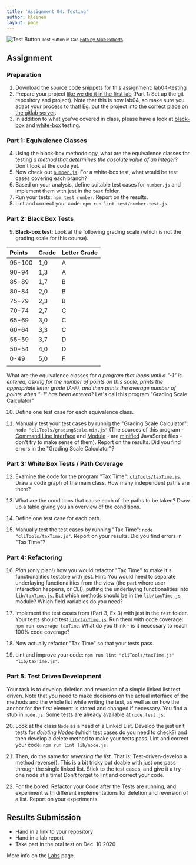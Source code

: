 ```yaml
---
title: 'Assignment 04: Testing'
author: kleinen
layout: page
---
```

![Test Button](../images/test-button.jpg)
<small class = "float-right">Test Button in Car. [Foto by Mike Roberts](https://www.flickr.com/photos/cosmic_spanner/3766667411)</small>

## Assignment

### Preparation
1. Download the source code snippets for this assignment: [lab04-testing](https://gl-imi.f4.htw-berlin.de/info3-code-stubs-and-samples/lab04-testing)
2. Prepare your project [like we did it in the first lab](lab-01-startup) (Part 1: Set up the git repository and project). Note that this is now lab04, so  make sure you adapt your process to that! Eg. put the project into [the correct place on the gitlab server](https://gl-imi.f4.htw-berlin.de/info3-wise2020/lab04).
3. In addition to what you've covered in class, please have a look at [black-box][1] and [white-box][2] testing.

### Part 1: Equivalence Classes
4. Using the black-box methodology, what are the equivalence classes for testing *a method that determines the absolute value of an integer*? Don't look at the code yet.
5. Now check out [`number.js`](https://gl-imi.f4.htw-berlin.de/info3-code-stubs-and-samples/lab04-testing/blob/master/lib/number.js). For a white-box test, what would be test cases covering each branch?
6. Based on your analysis, define suitable test cases for `number.js` and implement them with jest in the `test` folder.
7. Run your tests: `npm test number`. Report on the results.
8. Lint and correct your code: `npm run lint test/number.test.js`.

### Part 2: Black Box Tests
9. **Black-box test**: Look at the following grading scale (which is not the grading scale for this course).

| Points | Grade | Letter Grade |
|:-------|:------|:-------------|
| 95-100 | 1,0   | A            |
| 90-94  | 1,3   | A            |
| 85-89  | 1,7   | B            |
| 80-84  | 2,0   | B            |
| 75-79  | 2,3   | B            |
| 70-74  | 2,7   | C            |
| 65-69  | 3,0   | C            |
| 60-64  | 3,3   | C            |
| 55-59  | 3,7   | D            |
| 50-54  | 4,0   | D            |
| 0-49   | 5,0   | F            |
|        |       |              |

What are the equivalence classes for *a program that loops until a "-1"  is entered, asking for the number of points on this scale; prints the appropriate letter grade (A-F), and then prints the average number of points when "-1" has been entered*? Let's call this program "Grading Scale Calculator"

10. Define one test case for each equivalence class.

11. Manually test your test cases by runnig the "Grading Scale Calculator": `node "cliTools/gradingScale.min.js"` (The sources of this program - [Command Line Interface](https://gl-imi.f4.htw-berlin.de/info3-code-stubs-and-samples/lab04-testing/blob/master/cliTools/gradingScale.min.js) and [Module](https://gl-imi.f4.htw-berlin.de/info3-code-stubs-and-samples/lab04-testing/blob/master/lib/gradingScale.min.js) - are [minified](https://www.npmjs.com/package/terser) JavaScript files - don't try to make sense of them). Report on the results. Did you find errors in the "Grading Scale Calculator"?

### Part 3: White Box Tests / Path Coverage
12. Examine the code for the program "Tax Time": [`cliTools/taxTime.js`](https://gl-imi.f4.htw-berlin.de/info3-code-stubs-and-samples/lab04-testing/blob/master/cliTools/taxTime.js). Draw a code graph of the main class. How many independent paths are there?

13. What are the conditions that cause each of the paths to be taken? Draw up a table giving you an overview of the conditions.

14. Define one test case for each path.

15. Manually test the test cases by running "Tax Time": `node "cliTools/taxTime.js"`. Report on your results. Did you find errors in "Tax Time"?

### Part 4: Refactoring
16. *Plan* (only plan!) how you would refactor "Tax Time" to make it's functionalities testable with jest. Hint: You would need to separate underlaying functionalities from the view (the part where user interaction happens, or CLI), putting the underlaying functionalities into [`lib/taxTime.js`](https://gl-imi.f4.htw-berlin.de/info3-code-stubs-and-samples/lab04-testing/blob/master/lib/taxTime.js). But which methods should be in the [`lib/taxTime.js`](https://gl-imi.f4.htw-berlin.de/info3-code-stubs-and-samples/lab04-testing/blob/master/lib/taxTime.js) module? Which field variables do you need?

17. Implement the test cases from (Part 3, Ex 3) with jest in the `test` folder. Your tests should test [`lib/taxTime.js`](https://gl-imi.f4.htw-berlin.de/info3-code-stubs-and-samples/lab04-testing/blob/master/lib/taxTime.js). Run them with code coverage: `npm run coverage taxTime`. What do you think - is it necessary to reach 100% code coverage?

18. Now actually refactor "Tax Time" so that your tests pass.

19. Lint and improve your code: `npm run lint "cliTools/taxTime.js" "lib/taxTime.js"`.

### Part 5: Test Driven Development
Your task is to develop deletion and reversion of a simple linked list test driven. Note that you need to make decisions on the actual interface of the methods and the whole list while writing the test, as well as on how the anchor for the first element is stored and changed if necessary. You find a stub in [`node.js`](https://gl-imi.f4.htw-berlin.de/info3-code-stubs-and-samples/lab04-testing/blob/master/lib/node.js). Some tests are already available at [`node.test.js`](https://gl-imi.f4.htw-berlin.de/info3-code-stubs-and-samples/lab04-testing/blob/master/test/node.test.js).

20. Look at the class `Node` as a head of a Linked List. Develop the jest unit tests for *deleting Nodes* (which test cases do you need to check?) and then develop a delete method to make your tests pass. Lint and correct your code: `npm run lint lib/node.js`.

21. Then, do the same for *reversing the list*. That is: Test-driven-develop a method reverse(). This is a bit tricky but doable with just one pass through the single linked list. Stick to the test cases, and give it a try - one node at a time! Don't forget to lint and correct your code.

22. For the bored: Refactor your Code after the Tests are running, and experiment with different implementations for deletion and reversion of a list. Report on your experiments.

## Results Submission
* Hand in a link to your repository
* Hand in a lab report
* Take part in the oral test on Dec. 10 2020

More info on the [Labs](..) page.

[1]: https://en.wikipedia.org/wiki/Black_box_testing
[2]: https://en.wikipedia.org/wiki/White_box_testing
